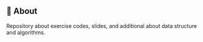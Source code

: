 ## :memo: About
Repository about exercise codes, slides, and additional about data structure and algorithms.

